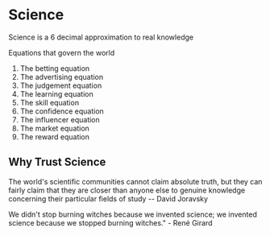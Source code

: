 # Science

Science is a 6 decimal approximation to real knowledge

Equations that govern the world

1. The betting equation
2. The advertising equation
3. The judgement equation
4. The learning equation
5. The skill equation
6. The confidence equation
7. The influencer equation
8. The market equation
9. The reward equation

## Why Trust Science

The world's scientific communities cannot claim absolute truth, but they can fairly claim that they are closer than anyone else to genuine knowledge concerning their particular fields of study -- David Joravsky

We didn't stop burning witches because we invented science; we invented science because we stopped burning witches." - René Girard
